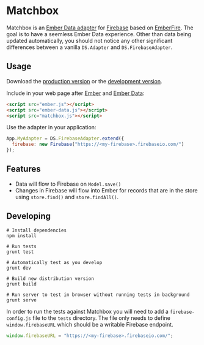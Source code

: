 Matchbox
=======
Matchbox is an [Ember Data adapter](http://emberjs.com/api/data/classes/DS.Adapter.html) for [Firebase](http://www.firebase.com) based on [EmberFire](https://github.com/firebase/emberFire). The goal is to have a seemless Ember Data experience. Other than data being updated automatically, you should not notice any other significant differences between a vanilla `DS.Adapter` and `DS.FirebaseAdapter`.

Usage
-----
Download the [production version][min] or the [development version][max].

[min]: https://raw.github.com/gpbmike/matchbox/master/dist/matchbox.min.js
[max]: https://raw.github.com/gpbmike/matchbox/master/dist/matchbox.js

Include in your web page after [Ember](http://emberjs.com/builds/#/release) and [Ember Data](http://emberjs.com/builds/#/beta):

```html
<script src="ember.js"></script>
<script src="ember-data.js"></script>
<script src="matchbox.js"></script>
```

Use the adapter in your application:

```javascript
App.MyAdapter = DS.FirebaseAdapter.extend({
  firebase: new Firebase("https://<my-firebase>.firebaseio.com/")
});
```

Features
--------
* Data will flow to Firebase on `Model.save()`
* Changes in Firebase will flow into Ember for records that are in the store using `store.find()` and `store.findAll()`.

Developing
----------
```
# Install dependencies
npm install

# Run tests
grunt test

# Automatically test as you develop
grunt dev

# Build new distribution version
grunt build

# Run server to test in browser without running tests in background
grunt serve
```

In order to run the tests against Matchbox you will need to add a `firebase-config.js` file to the `tests` directory. The file only needs to define `window.firebaseURL` which should be a writable Firebase endpoint.

```javascript
window.firebaseURL = "https://<my-firebase>.firebaseio.com/";
```
